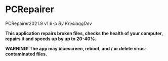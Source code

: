 # PCRepairer
PCRepairer2021.9 v1.6-p *By KresiaqqDev*

**This application repairs broken files, checks the health of your computer, repairs it and speeds up by up to 20-40%.**

**WARNING! The app may bluescreen, reboot, and / or delete virus-contaminated files.**
